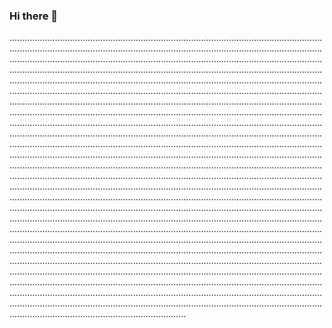 ### Hi there 👋

..............................................................................................................................................................................................................................................................................................................................................................................................................................................................................................................................................................................................................................................................................................................................................................................................................................................................................................................................................................................................................................................................................................................................................................................................................................................................................................................................................................................................................................................................................................................................................................................................................................................................................................................................................................................................................................................................................................................................................................................................................................................................................................................................................................................................................................................................................................................................................................................................................................................................................................................................................................................................................................................................................................................................................................................................................................................................................................................................................................................................................................................................................................................................................................................................................................................................................................................................................................................................................................